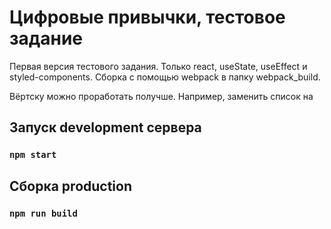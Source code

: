 # Цифровые привычки, тестовое задание

Первая версия тестового задания. Только react, useState, useEffect и styled-components.
Сборка с помощью webpack в папку webpack_build.

Вёртску можно проработать получше. Например, заменить список на 

## Запуск development сервера

### `npm start`

## Сборка production

### `npm run build`

